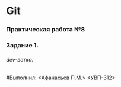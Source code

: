 # Git
### Практическая работа №8
### Задание 1.
###### dev-ветка. 

#Выполнил: <Афанасьев П.М.> <УВП-312>
